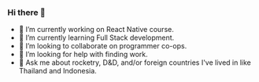 ### Hi there 👋
- 🔭 I’m currently working on React Native course.
- 🌱 I’m currently learning Full Stack development.
- 👯 I’m looking to collaborate on programmer co-ops.
- 🤔 I’m looking for help with finding work.
- 💬 Ask me about rocketry, D&D, and/or foreign countries I've lived in like Thailand and Indonesia.


<!--
**Whytehorse2022/Whytehorse2022** is a ✨ _special_ ✨ repository because its `README.md` (this file) appears on your GitHub profile.

Here are some ideas to get you started:

- 🔭 I’m currently working on ...
- 🌱 I’m currently learning ...
- 👯 I’m looking to collaborate on ...
- 🤔 I’m looking for help with ...
- 💬 Ask me about ...
- 📫 How to reach me: ...
- 😄 Pronouns: ...
- ⚡ Fun fact: ...
-->
